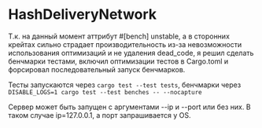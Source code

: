 # HashDeliveryNetwork

Т.к. на данный момент аттрибут #[bench] unstable, а в сторонних крейтах сильно страдает производительность из-за невозможности использования оптимизаций и не удаления dead_code, я решил сделать бенчмарки тестами, включил оптимизации тестов в Cargo.toml и форсировал последовательный запуск бенчмарков.

Тесты запускаются через `cargo test --test tests`, 
бенчмарки через `DISABLE_LOGS=1 cargo test --test benches -- --nocapture`


Сервер может быть запущен с аргументами --ip и --port или без них. В таком случае ip=127.0.0.1, а порт запрашивается у OS.
